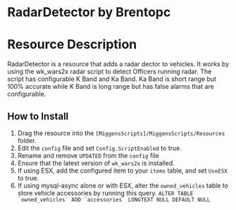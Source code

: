 # RadarDetector by Brentopc

# Resource Description
RadarDetector is a resource that adds a radar dector to vehicles.  It works by using the wk_wars2x radar script to detect Officers running radar.  The script has configurable K Band and Ka Band.  Ka Band is short range but 100% accurate while K Band is long range but has false alarms that are configurable.

## How to Install

1. Drag the resource into the `[MiggensScripts]/MiggensScripts/Resources` folder.
2. Edit the `config` file and set `Config.ScriptEnabled` to true.
3. Rename and remove `UPDATED` from the `config` file
4. Ensure that the latest version of `wk_wars2x` is installed.
5. If using ESX, add the configured item to your `items` table, and set `UseESX` to true.
6. If using mysql-async alone or with ESX, alter the `owned_vehicles` table to store vehicle accessories by running this query.
```ALTER TABLE `owned_vehicles` ADD `accessories` LONGTEXT NULL DEFAULT NULL```
